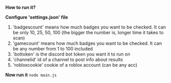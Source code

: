 **How to run it?**

**Configure 'settings.json' file**
  1. 'badgescount' means how much badges you want to be checked. It can be only 10, 25, 50, 100 (the bigger the number is, longer time it takes to scan)
  2. 'gamecount' means how much badges you want to be checked. It can be any number from 1 to 100 included
  3. 'bottoken' is the discord bot token you want it to run on
  4. 'channelid' id of a channel to post info about results
  5. 'robloxcookie' cookie of a roblox account (can be any acc)
  
  
  
**Now run it** 
```node main.js```
